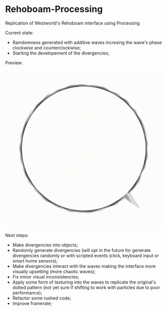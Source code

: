 # Rehoboam-Processing
 
Replication of Westworld's Rehoboam interface using Processing

Current state:

<ul>
 <li>Ramdomness generated with additive waves incresing the wave's phase clockwise and counterclockwise;</li>
 <li>Starting the developement of the divergencies;</li>
</ul>

Preview:

![Rehoboam demo](/Rehoboam/Demo/Demo.gif)

Next steps:

<ul>
 <li>Make divergencies into objects;</li>
 <li>Randomly generate divergencies (will opt in the future for generate divergencies randomly or with scripted events (click, keyboard input or smart home sensors);</li>
 <li>Make divergencies interact with the waves making the interface more visually upsetting (more chaotic waves);</li>
 <li>Fix minor visual inconsistencies;</li>
 <li>Apply some form of texturing into the waves to replicate the original's dotted pattern (not yet sure if shifting to work with particles due to poor performance);</li>
 <li>Refactor some rushed code;</li>
 <li>Improve framerate;</li>
<ul>
